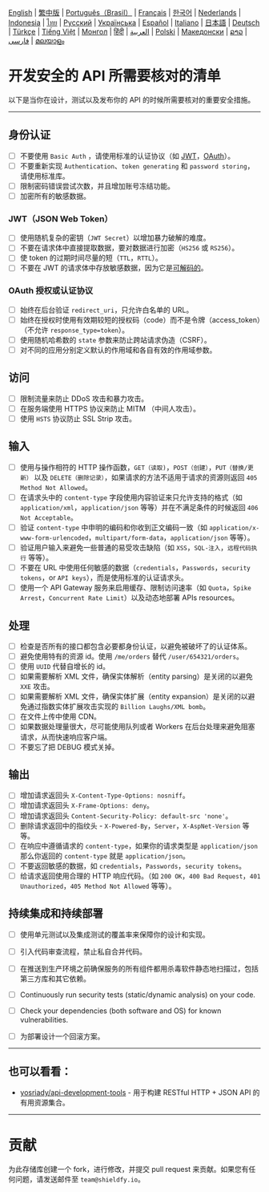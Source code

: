 [English](./README.md) | [繁中版](./README-tw.md) | [Português（Brasil）](./README-pt_BR.md) | [Français](./README-fr.md) | [한국어](./README-ko.md) | [Nederlands](./README-nl.md) | [Indonesia](./README-id.md) | [ไทย](./README-th.md) | [Русский](./README-ru.md) | [Українська](./README-uk.md) | [Español](./README-es.md) | [Italiano](./README-it.md) | [日本語](./README-ja.md) | [Deutsch](./README-de.md) | [Türkçe](./README-tr.md) | [Tiếng Việt](./README-vi.md) | [Монгол](./README-mn.md) | [हिंदी](./README-hi.md) | [العربية](./README-ar.md) | [Polski](./README-pl.md) | [Македонски](./README-mk.md) | [ລາວ](./README-lo.md) | [فارسی](./README-fa.md) | [മലയാളം](./README-ml.md)

# 开发安全的 API 所需要核对的清单
以下是当你在设计，测试以及发布你的 API 的时候所需要核对的重要安全措施。


---

## 身份认证
- [ ] 不要使用 `Basic Auth` ，请使用标准的认证协议（如 [JWT](https://jwt.io/)，[OAuth](https://oauth.net/)）。
- [ ] 不要重新实现 `Authentication`、`token generating` 和 `password storing`，请使用标准库。
- [ ] 限制密码错误尝试次数，并且增加账号冻结功能。
- [ ] 加密所有的敏感数据。

### JWT（JSON Web Token）
- [ ] 使用随机复杂的密钥（`JWT Secret`）以增加暴力破解的难度。
- [ ] 不要在请求体中直接提取数据，要对数据进行加密（`HS256` 或 `RS256`）。
- [ ] 使 token 的过期时间尽量的短（`TTL`，`RTTL`）。
- [ ] 不要在 JWT 的请求体中存放敏感数据，因为它是[可解码的](https://jwt.io/#debugger-io)。

### OAuth 授权或认证协议
- [ ] 始终在后台验证 `redirect_uri`，只允许白名单的 URL。
- [ ] 始终在授权时使用有效期较短的授权码（code）而不是令牌（access_token）（不允许 `response_type=token`）。
- [ ] 使用随机哈希数的 `state` 参数来防止跨站请求伪造（CSRF）。
- [ ] 对不同的应用分别定义默认的作用域和各自有效的作用域参数。

## 访问
- [ ] 限制流量来防止 DDoS 攻击和暴力攻击。
- [ ] 在服务端使用 HTTPS 协议来防止 MITM （中间人攻击）。
- [ ] 使用 `HSTS` 协议防止 SSL Strip 攻击。

## 输入
- [ ] 使用与操作相符的 HTTP 操作函数，`GET（读取)`，`POST（创建）`，`PUT（替换/更新）` 以及 `DELETE（删除记录）`，如果请求的方法不适用于请求的资源则返回 `405 Method Not Allowed`。
- [ ] 在请求头中的 `content-type` 字段使用内容验证来只允许支持的格式（如 `application/xml`，`application/json` 等等）并在不满足条件的时候返回 `406 Not Acceptable`。
- [ ] 验证 `content-type` 中申明的编码和你收到正文编码一致（如 `application/x-www-form-urlencoded`，`multipart/form-data`，`application/json` 等等）。
- [ ] 验证用户输入来避免一些普通的易受攻击缺陷（如 `XSS`，`SQL-注入`，`远程代码执行` 等等）。
- [ ] 不要在 URL 中使用任何敏感的数据（`credentials`，`Passwords`，`security tokens`，or `API keys`），而是使用标准的认证请求头。
- [ ] 使用一个 API Gateway 服务来启用缓存、限制访问速率（如 `Quota`，`Spike Arrest`，`Concurrent Rate Limit`）以及动态地部署 APIs resources。

## 处理
- [ ] 检查是否所有的接口都包含必要都身份认证，以避免被破坏了的认证体系。
- [ ] 避免使用特有的资源 id。使用 `/me/orders` 替代 `/user/654321/orders`。
- [ ] 使用 `UUID` 代替自增长的 id。
- [ ] 如果需要解析 XML 文件，确保实体解析（entity parsing）是关闭的以避免 `XXE` 攻击。
- [ ] 如果需要解析 XML 文件，确保实体扩展（entity expansion）是关闭的以避免通过指数实体扩展攻击实现的 `Billion Laughs/XML bomb`。
- [ ] 在文件上传中使用 CDN。
- [ ] 如果数据处理量很大，尽可能使用队列或者 Workers 在后台处理来避免阻塞请求，从而快速响应客户端。
- [ ] 不要忘了把 DEBUG 模式关掉。

## 输出
- [ ] 增加请求返回头 `X-Content-Type-Options: nosniff`。
- [ ] 增加请求返回头 `X-Frame-Options: deny`。
- [ ] 增加请求返回头 `Content-Security-Policy: default-src 'none'`。
- [ ] 删除请求返回中的指纹头 - `X-Powered-By`，`Server`，`X-AspNet-Version` 等等。
- [ ] 在响应中遵循请求的 `content-type`，如果你的请求类型是 `application/json` 那么你返回的 `content-type` 就是 `application/json`。
- [ ] 不要返回敏感的数据，如 `credentials`，`Passwords`，`security tokens`。
- [ ] 给请求返回使用合理的 HTTP 响应代码。（如 `200 OK`，`400 Bad Request`，`401 Unauthorized`，`405 Method Not Allowed` 等等）。

## 持续集成和持续部署
- [ ] 使用单元测试以及集成测试的覆盖率来保障你的设计和实现。
- [ ] 引入代码审查流程，禁止私自合并代码。
- [ ] 在推送到生产环境之前确保服务的所有组件都用杀毒软件静态地扫描过，包括第三方库和其它依赖。
- [ ] Continuously run security tests (static/dynamic analysis) on your code.
- [ ] Check your dependencies (both software and OS) for known vulnerabilities.
- [ ] 为部署设计一个回滚方案。


---

## 也可以看看：
- [yosriady/api-development-tools](https://github.com/yosriady/api-development-tools) - 用于构建 RESTful HTTP + JSON API 的有用资源集合。


---

# 贡献
为此存储库创建一个 fork，进行修改，并提交 pull request 来贡献。如果您有任何问题，请发送邮件至 `team@shieldfy.io`。
